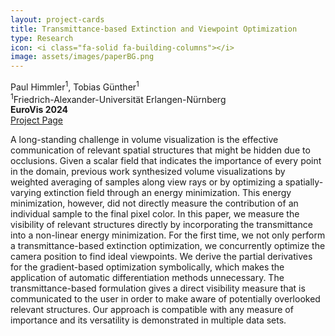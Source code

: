 ```yaml
---
layout: project-cards
title: Transmittance-based Extinction and Viewpoint Optimization
type: Research
icon: <i class="fa-solid fa-building-columns"></i>
image: assets/images/paperBG.png
---
```


<div class="mx-auto">
Paul Himmler<sup>1</sup>, Tobias Günther<sup>1</sup>
<br>
<sup>1</sup>Friedrich-Alexander-Universität Erlangen-Nürnberg
<br>
<b>EuroVis 2024</b>
</div>

<div class="btn-group btn-group-sm mx-auto mt-2 mb-5" role="group">
    <a class="btn btn-secondary mx-1" href="transmittance-based_extinction_and_viewpoint_optimization.html"><i class="fa-regular fa-window-maximize"></i> Project Page</a>
</div>

A long-standing challenge in volume visualization is the effective communication of relevant spatial structures that might be hidden due to occlusions. Given a scalar field that indicates the importance of every point in the domain, previous work synthesized volume visualizations by weighted averaging of samples along view rays or by optimizing a spatially-varying extinction field through an energy minimization. This energy minimization, however, did not directly measure the contribution of an individual sample to the final pixel color. In this paper, we measure the visibility of relevant structures directly by incorporating the transmittance into a non-linear energy minimization. For the first time, we not only perform a transmittance-based extinction optimization, we concurrently optimize the camera position to find ideal viewpoints. We derive the partial derivatives for the gradient-based optimization symbolically, which makes the application of automatic differentiation methods unnecessary. The transmittance-based formulation gives a direct visibility measure that is communicated to the user in order to make aware of potentially overlooked relevant structures. Our approach is compatible with any measure of importance and its versatility is demonstrated in multiple data sets.
